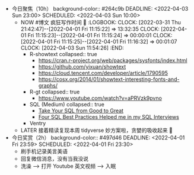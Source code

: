- 今日聚焦（10h）
  background-color:: #264c9b
  DEADLINE: <2022-04-03 Sun 23:00>
  SCHEDULED: <2022-04-03 Sun 10:00>
	- NOW #博文 疯狂写作时间 📃
	  :LOGBOOK:
	  CLOCK: [2022-03-31 Thu 21:42:47]--[2022-04-01 Fri 11:15:22] =>  13:32:35
	  CLOCK: [2022-04-01 Fri 11:15:23]--[2022-04-01 Fri 11:15:24] =>  00:00:01
	  CLOCK: [2022-04-01 Fri 11:15:25]--[2022-04-01 Fri 11:16:32] =>  00:01:07
	  CLOCK: [2022-04-03 Sun 11:54:26]
	  :END:
		- R-showtext
		  collapsed:: true
			- https://cran.r-project.org/web/packages/sysfonts/index.html
			- https://github.com/yixuan/showtext
			- https://cloud.tencent.com/developer/article/1790595
			- https://cosx.org/2014/01/showtext-interesting-fonts-and-graphs/
		- R-gt
		  collapsed:: true
			- https://www.youtube.com/watch?v=aPRVzk9pvno
		- SQL (Medium)
		  collapsed:: true
			- [Take Your SQL from Good to Great](https://towardsdatascience.com/take-your-sql-from-good-to-great-part-1-3ae61539e92a)
			- [Four SQL Best Practices Helped me in my SQL Interviews](https://medium.com/@Hong_Tang/four-sql-best-practices-helped-me-in-my-sql-interviews-68e686b6d28a)
		- Ventry
	- LATER 接着精读复现本周 tidyverse 妙方案啦，贪婪的吸收起来 🤗
- 今日奖赏（2h）
  background-color:: #497d46
  DEADLINE: <2022-04-01 Fri 23:59>
  SCHEDULED: <2022-04-01 Fri 23:30>
	- 刷手机记录美言美语
	- 回复微信消息，没有当我没说
	- 洗澡 --> 打开 Youtube 英文视频 --> 入眠